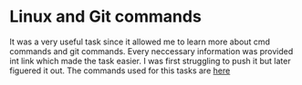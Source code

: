 # Linux and Git commands
It was a very useful task since it allowed me to learn more about cmd commands and git commands. Every neccessary information was provided int link which made the task easier. I was first struggling to push it but later figuered it out. 
The commands used for this tasks are [here](https://github.com/Shyamdevkrishnanj/amfoss-tasks/blob/main/task-02/Coordinates-Location/Solutions.md)
